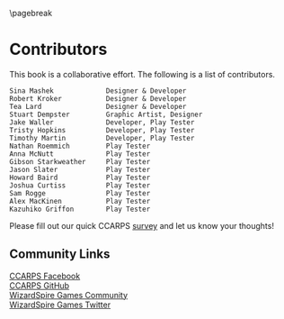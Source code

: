 
\pagebreak

# Contributors
This book is a collaborative effort. The following is a list of contributors.

	Sina Mashek			    Designer & Developer
	Robert Kroker		    Designer & Developer
	Tea Lard			    Designer & Developer
	Stuart Dempster	 	 	Graphic Artist, Designer
	Jake Waller		    	Developer, Play Tester
	Tristy Hopkins		  	Developer, Play Tester
	Timothy Martin	 	 	Developer, Play Tester
	Nathan Roemmich	 	 	Play Tester
	Anna McNutt			    Play Tester
	Gibson Starkweather		Play Tester
	Jason Slater	     	Play Tester
	Howard Baird	    	Play Tester
	Joshua Curtiss	  		Play Tester
	Sam Rogge		      	Play Tester
	Alex MacKinen	    	Play Tester
	Kazuhiko Griffon		Play Tester

Please fill out our quick CCARPS [survey][] and let us know your thoughts!

## Community Links
[CCARPS Facebook][0]  
[CCARPS GitHub][1]  
[WizardSpire Games Community][2]  
[WizardSpire Games Twitter][3]  

[0]:https://www.facebook.com/ccarps
[1]:https://github.com/WizardSpire/ccarps
[2]:http://community.wizardspire.com
[3]:https://twitter.com/wizardspire
[survey]:https://www.surveymonkey.com/s/LLDJD8L

